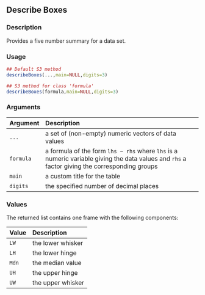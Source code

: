 ## Describe Boxes

### Description

Provides a five number summary  for a data set.

### Usage

```r
## Default S3 method
describeBoxes(...,main=NULL,digits=3)

## S3 method for class 'formula'
describeBoxes(formula,main=NULL,digits=3)
```

### Arguments

Argument | Description
:-- | :--
```...``` | a set of (non-empty) numeric vectors of data values
```formula``` | a formula of the form `lhs ~ rhs` where `lhs` is a numeric variable giving the data values and `rhs` a factor giving the corresponding groups
```main``` | a custom title for the table
```digits``` | the specified number of decimal places

### Values

The returned list contains one frame with the following components:

Value | Description
:-- | :--
```LW``` | the lower whisker
```LH``` | the lower hinge
```Mdn``` | the median value
```UH``` | the upper hinge
```UW``` | the upper whisker
